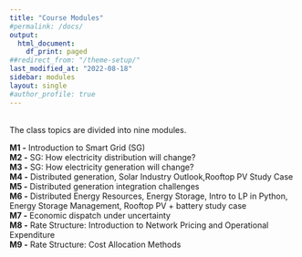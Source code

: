 ```yaml
---
title: "Course Modules"
#permalink: /docs/
output:
  html_document:
    df_print: paged
##redirect_from: "/theme-setup/"
last_modified_at: "2022-08-18"
sidebar: modules
layout: single
#author_profile: true
---
```


<br>
The class topics are divided into nine modules.

**M1 -** Introduction to Smart Grid (SG) <br>
**M2 -** SG: How electricity distribution will change? <br>
**M3 -** SG: How electricity generation will change? <br>
**M4 -** Distributed generation, Solar Industry Outlook,Rooftop PV Study Case <br>
**M5 -** Distributed generation integration challenges <br>
**M6 -** Distributed Energy Resources, Energy Storage, Intro to LP in Python, Energy Storage Management, Rooftop PV + battery study case <br>
**M7 -** Economic dispatch under uncertainty <br>
**M8 -** Rate Structure: Introduction to Network Pricing and Operational Expenditure <br>
**M9 -** Rate Structure: Cost Allocation Methods <br>
